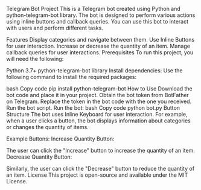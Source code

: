 

Telegram Bot Project
This is a Telegram bot created using Python and python-telegram-bot library. The bot is designed to perform various actions using inline buttons and callback queries. You can use this bot to interact with users and perform different tasks.

Features
Display categories and navigate between them.
Use Inline Buttons for user interaction.
Increase or decrease the quantity of an item.
Manage callback queries for user interactions.
Prerequisites
To run this project, you will need the following:

Python 3.7+
python-telegram-bot library
Install dependencies:
Use the following command to install the required packages:

bash
Copy code
pip install python-telegram-bot
How to Use
Download the bot code and place it in your project.
Obtain the bot token from BotFather on Telegram.
Replace the token in the bot code with the one you received.
Run the bot script.
Run the bot:
bash
Copy code
python bot.py
Button Structure
The bot uses Inline Keyboard for user interaction. For example, when a user clicks a button, the bot displays information about categories or changes the quantity of items.

Example Buttons:
Increase Quantity Button:

The user can click the "Increase" button to increase the quantity of an item.
Decrease Quantity Button:

Similarly, the user can click the "Decrease" button to reduce the quantity of an item.
License
This project is open-source and available under the MIT License.

